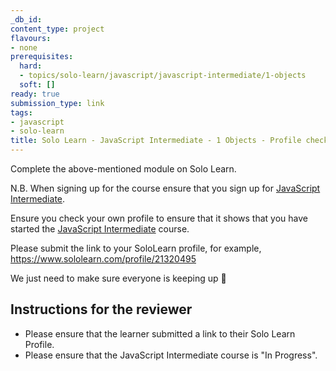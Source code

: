 ```yaml
---
_db_id:
content_type: project
flavours:
- none
prerequisites:
  hard:
  - topics/solo-learn/javascript/javascript-intermediate/1-objects
  soft: []
ready: true
submission_type: link
tags:
- javascript
- solo-learn
title: Solo Learn - JavaScript Intermediate - 1 Objects - Profile check
---
```

Complete the above-mentioned module on Solo Learn.

N.B. When signing up for the course ensure that you sign up for [JavaScript Intermediate](https://www.sololearn.com/en/learn/courses/javascript-intermediate).

Ensure you check your own profile to ensure that it shows that you have started the [JavaScript Intermediate](https://www.sololearn.com/en/learn/courses/javascript-intermediate) course.

Please submit the link to your SoloLearn profile, for example, https://www.sololearn.com/profile/21320495

We just need to make sure everyone is keeping up 💚

## Instructions for the reviewer

- Please ensure that the learner submitted a link to their Solo Learn Profile.
- Please ensure that the JavaScript Intermediate course is "In Progress".